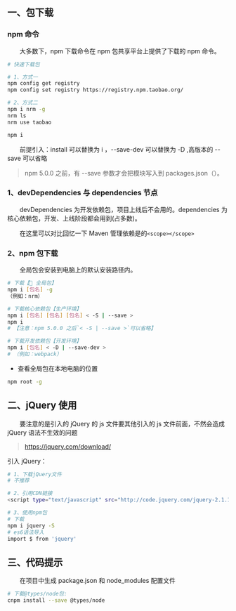 ## 一、包下载

### npm 命令

&emsp;&emsp;大多数下，npm 下载命令在 npm 包共享平台上提供了下载的 npm 命令。

```sh
# 快速下载包

# 1、方式一
npm config get registry
npm config set registry https://registry.npm.taobao.org/

# 2、方式二
npm i nrm -g
nrm ls
nrm use taobao

npm i
```

&emsp;&emsp;前提引入：install 可以替换为 i ，--save-dev 可以替换为 -D ,高版本的 --save 可以省略

> npm 5.0.0 之前，有 --save 参数才会把模块写入到 packages.json（）。

### 1、devDependencies 与 dependencies 节点

&emsp;&emsp;devDependencies 为开发依赖包，项目上线后不会用的。dependencies 为核心依赖包，开发、上线阶段都会用到(占多数)。

&emsp;&emsp;在这里可以对比回忆一下 Maven 管理依赖是的`<scope></scope>`

### 2、npm 包下载

&emsp;&emsp;全局包会安装到电脑上的默认安装路径内。

```sh
# 下载【🚩 全局包】
npm i [包名] -g
（例如：nrm）

# 下载核心依赖包【生产环境】
npm i [包名] [包名] [包名] < -S | --save >
npm i
# 【注意：npm 5.0.0 之后`< -S | --save >`可以省略】

# 下载开发依赖包【开发环境】
npm i [包名] < -D | --save-dev >
# （例如：webpack）
```

- 查看全局包在本地电脑的位置

```sh
npm root -g
```

## 二、jQuery 使用

&emsp;&emsp;要注意的是引入的 jQuery 的 js 文件要其他引入的 js 文件前面，不然会造成 jQuery 语法不生效的问题

> https://jquery.com/download/

引入 jQuery：

```sh
# 1、下载jQuery文件
# 不推荐

# 2、引用CDN链接
<script type="text/javascript" src="http://code.jquery.com/jquery-2.1.1.min.js"></script>

# 3、使用npm包
# 下载
npm i jquery -S
# es6语法导入
import $ from 'jquery'
```

## 三、代码提示

&emsp;&emsp;在项目中生成 package.json 和 node_modules 配置文件

```sh
# 下载@types/node包:
cnpm install --save @types/node
```
